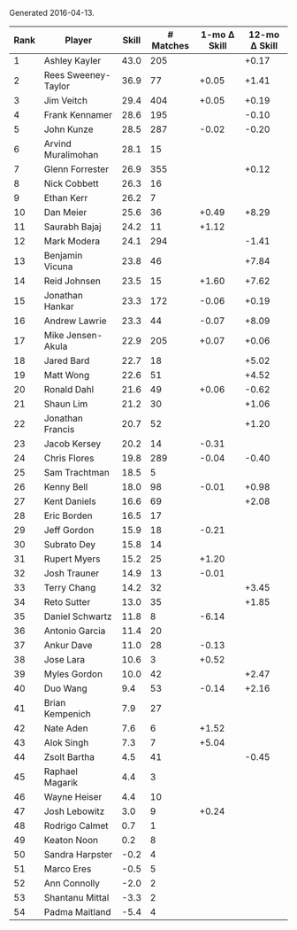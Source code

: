 Generated 2016-04-13.

| Rank | Player              | Skill | # Matches | 1-mo Δ Skill | 12-mo Δ Skill |
|------|---------------------|-------|-----------|--------------|---------------|
|    1 | Ashley Kayler       |  43.0 |       205 |              |         +0.17 |
|    2 | Rees Sweeney-Taylor |  36.9 |        77 |        +0.05 |         +1.41 |
|    3 | Jim Veitch          |  29.4 |       404 |        +0.05 |         +0.19 |
|    4 | Frank Kennamer      |  28.6 |       195 |              |         -0.10 |
|    5 | John Kunze          |  28.5 |       287 |        -0.02 |         -0.20 |
|    6 | Arvind Muralimohan  |  28.1 |        15 |              |               |
|    7 | Glenn Forrester     |  26.9 |       355 |              |         +0.12 |
|    8 | Nick Cobbett        |  26.3 |        16 |              |               |
|    9 | Ethan Kerr          |  26.2 |         7 |              |               |
|   10 | Dan Meier           |  25.6 |        36 |        +0.49 |         +8.29 |
|   11 | Saurabh Bajaj       |  24.2 |        11 |        +1.12 |               |
|   12 | Mark Modera         |  24.1 |       294 |              |         -1.41 |
|   13 | Benjamin Vicuna     |  23.8 |        46 |              |         +7.84 |
|   14 | Reid Johnsen        |  23.5 |        15 |        +1.60 |         +7.62 |
|   15 | Jonathan Hankar     |  23.3 |       172 |        -0.06 |         +0.19 |
|   16 | Andrew Lawrie       |  23.3 |        44 |        -0.07 |         +8.09 |
|   17 | Mike Jensen-Akula   |  22.9 |       205 |        +0.07 |         +0.06 |
|   18 | Jared Bard          |  22.7 |        18 |              |         +5.02 |
|   19 | Matt Wong           |  22.6 |        51 |              |         +4.52 |
|   20 | Ronald Dahl         |  21.6 |        49 |        +0.06 |         -0.62 |
|   21 | Shaun Lim           |  21.2 |        30 |              |         +1.06 |
|   22 | Jonathan Francis    |  20.7 |        52 |              |         +1.20 |
|   23 | Jacob Kersey        |  20.2 |        14 |        -0.31 |               |
|   24 | Chris Flores        |  19.8 |       289 |        -0.04 |         -0.40 |
|   25 | Sam Trachtman       |  18.5 |         5 |              |               |
|   26 | Kenny Bell          |  18.0 |        98 |        -0.01 |         +0.98 |
|   27 | Kent Daniels        |  16.6 |        69 |              |         +2.08 |
|   28 | Eric Borden         |  16.5 |        17 |              |               |
|   29 | Jeff Gordon         |  15.9 |        18 |        -0.21 |               |
|   30 | Subrato Dey         |  15.8 |        14 |              |               |
|   31 | Rupert Myers        |  15.2 |        25 |        +1.20 |               |
|   32 | Josh Trauner        |  14.9 |        13 |        -0.01 |               |
|   33 | Terry Chang         |  14.2 |        32 |              |         +3.45 |
|   34 | Reto Sutter         |  13.0 |        35 |              |         +1.85 |
|   35 | Daniel Schwartz     |  11.8 |         8 |        -6.14 |               |
|   36 | Antonio Garcia      |  11.4 |        20 |              |               |
|   37 | Ankur Dave          |  11.0 |        28 |        -0.13 |               |
|   38 | Jose Lara           |  10.6 |         3 |        +0.52 |               |
|   39 | Myles Gordon        |  10.0 |        42 |              |         +2.47 |
|   40 | Duo Wang            |   9.4 |        53 |        -0.14 |         +2.16 |
|   41 | Brian Kempenich     |   7.9 |        27 |              |               |
|   42 | Nate Aden           |   7.6 |         6 |        +1.52 |               |
|   43 | Alok Singh          |   7.3 |         7 |        +5.04 |               |
|   44 | Zsolt Bartha        |   4.5 |        41 |              |         -0.45 |
|   45 | Raphael Magarik     |   4.4 |         3 |              |               |
|   46 | Wayne Heiser        |   4.4 |        10 |              |               |
|   47 | Josh Lebowitz       |   3.0 |         9 |        +0.24 |               |
|   48 | Rodrigo Calmet      |   0.7 |         1 |              |               |
|   49 | Keaton Noon         |   0.2 |         8 |              |               |
|   50 | Sandra Harpster     |  -0.2 |         4 |              |               |
|   51 | Marco Eres          |  -0.5 |         5 |              |               |
|   52 | Ann Connolly        |  -2.0 |         2 |              |               |
|   53 | Shantanu Mittal     |  -3.3 |         2 |              |               |
|   54 | Padma Maitland      |  -5.4 |         4 |              |               |